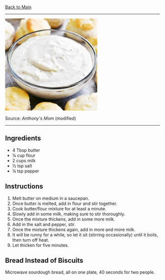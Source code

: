 [Back to Main](/README.md)

---

<img src="/90%20Images/White%20Gravy.png" width="300" />

Source: *Anthony's Mom* (modified)

---
## Ingredients

- 4 Tbsp butter
- ¼ cup flour
- 2 cups milk
- ½ tsp salt
- ¼ tsp pepper

## Instructions

1. Melt butter on medium in a saucepan.
2. Once butter is melted, add in flour and stir together.
3. Cook butter/flour mixture for at least a minute.
4. Slowly add in some milk, making sure to stir thoroughly.
5. Once the mixture thickens, add in some more milk.
6. Add in the salt and pepper, stir.
7. Once the mixture thickens again, add in more and more milk.
8. It will be runny for a while, so let it sit (stirring occasionally) until it boils, then turn off heat.
9. Let thicken for five minutes.

## Bread Instead of Biscuits

Microwave sourdough bread, all on one plate, 40 seconds for two people.
